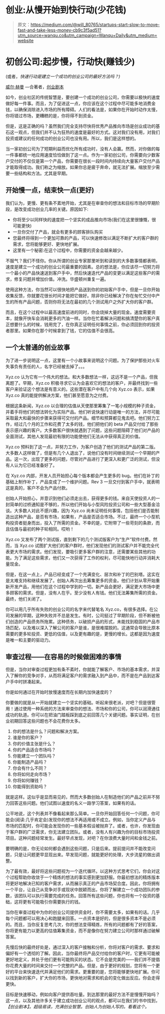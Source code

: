 # 创业:从慢开始到快行动(少花钱)

> 原文：<https://medium.com/@will_80765/startups-start-slow-to-move-fast-and-take-less-money-cb9c3f5ad51?utm_source=wanqu.co&utm_campaign=Wanqu+Daily&utm_medium=website>

# 初创公司:起步慢，行动快(赚钱少)

(或者，*快速行动是建立一个成功的创业公司的最好方法吗？)*

[威尔·赫曼](https://www.linkedin.com/in/willherman) —合著者，[创业剧本](http://www.startup-playbook.com/)

如今，创业社区的传统智慧是，要创建一个成功的创业公司，你需要以极快的速度做好每一件事。而且，为了促进这一点，你应该在这个过程中尽可能多地消费金钱，以确保消除进入市场的所有障碍。人们的看法是，如果你在开始时动作太慢，你将错过市场，更糟糕的是，你将得不到资金。

但是，这是正确的吗？虽然我们完全支持尽快将优秀产品推向市场是创业成功的基石这一观点，但我们并不认为狂热的速度是最好的方式。这对我们没有用，对我们投资或建议的任何成功的创业公司也没有用。所以，我们是这样想的。

当一家初创公司为了短期利益而优化所有成功时，没有人会赢。然而，对你做的每一件事都统一地应用速度恰恰做到了这一点。作为一家初创公司，你需要向少数客户交付的不仅仅是第一个产品，你需要在很长一段时间内持续向大量客户交付产品才能取得成功。我们称之为缩放。如果你总是疲于奔命，就无法扩展。缩放至少需要一些结构和方法。尤其是早期。

## 开始慢一点，结束快一点(更好)

我们认为，更慢、更有条不紊地开始，尤其是在审查你的想法和目标市场的早期阶段，是改变成功创业几率的关键。原因如下:

*   你将至少以同样快的速度把一个坚实的成品推向市场(我们在这里很慷慨，很可能更快)
*   一旦你交付了产品，就会有更多的顾客排队购买
*   您最终将得到一个更加可靠的产品，可以快速修改以满足不断扩大的客户群的需求，您将能够更好、更快地扩展。
*   这里有一个秘密:在这个过程中，你需要的资金会越来越少。

不服气？我们不怪你。你从所谓的创业专家那里听到和读到的大多数事情都表明，速度是建立一个成功的创业公司最重要的因素。总的想法是，你应该尽一切努力将一个最小的产品快速送到客户手中，然后快速迭代产品的变更以满足这些客户的需求，修复问题并增加价值。冲洗。华盛顿州重复一遍。

使用这种方法，你当然可以很快地把产品送到你的初始客户手中，但是一旦你开始收集反馈，你就要花很长时间才能把它做好。除非你已经解决了你在匆忙交付中产生的所有产品问题，否则你将无法在最初的几个测试用户之外扩大你的客户群。

而且，在这个过程中以最高速度前进的同时，你会烧掉大量的现金。速度需要资本，就像开快车会消耗更多的汽油一样。当你在忙着解决问题和搞清楚你的客户真正想要什么的时候，钱用完了，在你真正证明任何事情之前，你必须回到你的投资者那里。如果你在那个时候拿到了钱，它的估值不会很高。

## 一个太普通的创业故事

为了进一步说明这一点，这里有一个小故事来说明这个问题。为了保护那些对火车失事负有责任的人，名字已经被去掉了。。。

Xyz.co 认为它有一个伟大的想法。和大多数想法一样，这远不是一个产品，但我离题了。早期，Xyz.co 积极寻求它认为会喜欢它的想法的客户，并最终找到一些客户来验证这个想法是有意义的。这些潜在客户中有几个向 Xyz.co 表示，如果 Xyz.co 真的能提供解决方案，他们甚至愿意为之付费。

根据这条新闻，Xyz.co 以合理的估值从天使那里筹集了一笔小规模的种子资金，并着手将他们的想法转化为实际产品。他们听说快速行动是唯一的方法，并尽可能采取最大和最快的步骤来获得可交付的产品。细节和预算都见鬼去吧。他们努力工作，经过几个月的工作和花费了太多的钱，他们把他们的 beta 产品交付给了那些表示感兴趣的客户。大多数客户很快就遇到了问题，这些问题阻碍了他们对产品的全面测试，其他人发现最初有限的功能使他们无法从中获得真正的价值。

Xyz.co 预料到了这一点，并努力工作，为客户创造了他们的测试产品的第二版。大多数人这样做了，但是有几个人退出了，说他们没有时间继续测试一个早期的产品。这一次，出现了更多的问题，尽管对产品进行了更深入和更广泛的测试，但没有人认为它已经准备好了。

在 Xyz.co 内部，开发人员开始担心每个版本都会产生更多的 bug。他们在补丁的基础上制作补丁，产品变成了一个维护问题。Rev 3 一旦交付到客户手中，就表明这是真的，客户不会为产品付款。

创始人开始担心，并意识到他们必须走出去，获得更多的钱。来自天使投资人的一封简单的过桥通知是不够的，所以他们开始与小型风险投资公司和一些大型基金洽谈。大多数人对此不感兴趣，因为 Xyz.co 尚未证明任何事情，包括他们是否能制造出这种产品，是否有市场，如果有，产品是否适合市场。不过，最终一个小型机构投资者挺身而出，投入了所需的资金。不幸的是，它附带了一些苛刻的条款，而且估值与最初的种子轮相同。哎哟！

Xyz.co 又发布了两个测试版，直到剩下的几个测试版客户为“生产”软件付费。然而，当 Xyz.co 试图扩大他们的客户群时，他们发现他们的测试客户并不能完全代表更大市场的需求。他们发现，要吸引更多客户群的注意，还需要某些其他的功能。为了满足这些需求，他们又一次获得了工作的权利，尽可能快地行动并消耗大量现金。

但是，在这一点上，产品已经变成了一个充满变化、层次和补丁的巴别塔。这实在是太难支持和继续发展了。创始人再次出去筹集更多的资金。他们计划从零开始重新开发产品，用他们在这个过程中学到的一切。新产品会更好，满足更大市场中更多顾客的需求。但是，没有人在乎。至少没有人有钱。他们无法筹集所需的资金。最终，他们关闭了。

你可以用几乎所有失败的创业公司的名字来代替笔名 Xyz.co，有很多选择。在公司发展的早期，这种失败并不总是发生。有时，公司挺过了早期阶段，但不断被他们创造的产品债务所拖累。这种债务，以破损产品的形式，未能找到稳固的产品市场匹配，以及难以深入了解公司的客户是谁，是很难摆脱的。这通常会导致比原本需要的更多轮投资、更低的估值，以及更有趣的是，更慢的增长。这都是因为速度是唯一和主要的驱动力。

## 审查过程——在容易的时候做困难的事情

但是，当你对审查过程更加有条不紊时，你就能了解客户、市场的基本需求，并深入了解你的竞争对手，从而将满足客户的需求融入到产品中，而不是在产品到达客户手中时拼凑起来。

你是如何通过在开始时放慢速度而在长期内加快速度的？

你要做的就是从一开始就建立一个坚实的基础。听起来很老派，对吧？但是很管用！通过使用一种系统的方法来审查你的想法、市场和你的公司，你可以润滑通往成功的轨道。你可以在把油门踏板踩到底之前回答几个关键问题。事实证明，在创业初期回答这些问题也不会花费你太多。

1.  你的想法是什么？问题和解决方案。
2.  谁是你的客户？
3.  你的价值主张是什么？
4.  你的产品适合市场吗？
5.  你能建立一个团队吗？
6.  你能制造产品吗？
7.  你会有什么不同？
8.  你将如何走向市场？
9.  你将如何赚钱？
10.  你能得到资助吗？

就是这样。这似乎是显而易见的，然而大多数创始人在制造他们的产品之前并不努力回答这些问题。他们试图以速度的名义一路学习答案，如果有的话。

公平地说，这个列表并不像看起来那么简单。一旦你开始回答任何一个问题，你可能会(阅读:几乎肯定会)发现你的想法不再适用或不成立。例如，当你定义产品与市场的匹配时，你可能会发现你的一些基本假设被抛弃了。或者，也许，你发现由于客户群的广泛需求，你无法建立团队。或者，没有人有兴趣为你的目标市场投资项目。这种问题经常发生。最好早点发现，对吧？在你浪费大量时间和金钱之前。

要明确的是，你无论如何都会遇到这些问题，只是后来。提前提问并不能改变问题，只是让问题更早显现出来。早发现问题，就能更好的处理，大步流星的做出调整。

为了最有效，最好将这些问题视为一个迭代循环。以这种方式思考它们，你会对这个过程帮助你收敛于一个精炼的想法的事实感到更加舒服。你最初想法的精炼版本将更好地解决已知的客户需求，从而展示真正的产品市场契合度。因此，你将拥有一个平台，让自己从竞争对手或现状中脱颖而出，你将了解建立一个成功团队的参数，该团队可以执行需要完成的任务。回答所有这些问题，你也将有一个投资的基础，这将更有可能吸引你需要执行的钱。



当你在审查过程中为你的创业公司提供资金时，你不需要太多，如果有的话。几乎每个问题都可以用决心和跑腿来回答。一点资本是好的，但是很多资本不是必须的。而且，当你反复思考几次，你的想法变得精炼，所有的问题都有了好的答案，你将更有能力以更高的估值筹集资金，而不是像你在努力建立公司时那样通过破解答案。

先慢后快的最终好处是，通过深入的客户接触和分析，你将对客户的需求、要求和偏好有一个透彻的了解。因此，当你最终将产品交付给你的客户时，它更有可能被更好地定义，并处于他们更有可能购买的状态。它不会是完美的——我们并不提倡你花费大量的时间来交付一个完整的产品。但是，由于更好的规划，您将有一个更好的平台来快速迭代并满足他们的需求。更重要的是，您将能够更快地扩展。你可以找到新的客户，扩大你的市场，更快地对需求和机会的变化做出反应。你会走得更快。

目标是快速移动，例如向客户提供吞吐量。到达那里的最好方法不是慢慢开始吗？这一点，以及其他许多关于建立成功创业公司的观点，都可以在我们的书中找到，[](http://www.startup-playbook.com/)*【创业剧本】。超级易读，充满创业智慧。创始人为创始人写的。看看这个。*


